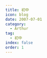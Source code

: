 ```yaml
---
title: 初中
icon: blog
date: 2007-07-01
category:
  - Arthur
tag:
  - 初中
index: false
order: 1
---
```

